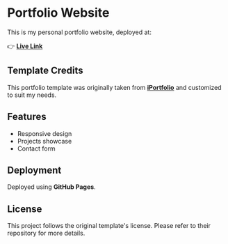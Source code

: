 # Portfolio Website

This is my personal portfolio website, deployed at:

👉 **[Live Link](https://satyavinay456.github.io/Portfolio/)**


## Template Credits
This portfolio template was originally taken from **[iPortfolio](https://bootstrapmade.com/iportfolio-bootstrap-portfolio-websites-template)** and customized to suit my needs.

## Features
- Responsive design
- Projects showcase
- Contact form

## Deployment
Deployed using **GitHub Pages**.

## License
This project follows the original template's license. Please refer to their repository for more details.